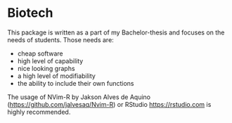 # Biotech

This package is written as a part of my Bachelor-thesis and focuses on the needs of students.
Those needs are:
 
* cheap software
* high level of capability
* nice looking graphs 
* a high level of modifiability
* the ability to include their own functions

The usage of NVim-R by Jakson Alves de Aquino (https://github.com/jalvesaq/Nvim-R) or RStudio https://rstudio.com is highly recommended.
